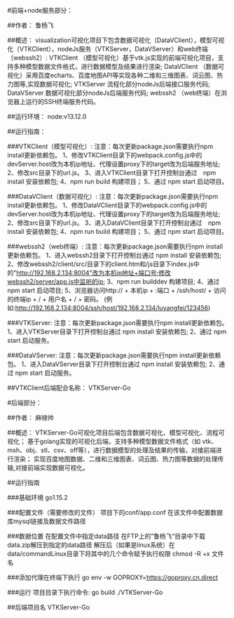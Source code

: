 #前端+node服务部分：

##作者：
    鲁杨飞
    
##概述：
    visualization可视化项目下包含数据可视化（DataVClient），模型可视化（VTKClient），nodeJs服务（VTKServer，DataVServer）和web终端（webssh2）:
    VTKClient （模型可视化）基于vtk.js实现的前端可视化项目，支持多种模型数据文件格式，进行数据模型及结果进行渲染;
    DataVClient （数据可视化）采用百度echarts、百度地图API等实现各种二维和三维图表、词云图、热力图等,实现数据可视化;
    VTKServer  流程化部分nodeJs后端接口服务代码;
    DataVServer  数据可视化部分nodeJs后端服务代码;
    webssh2 （web终端）在浏览器上运行的SSH终端服务代码。

##运行环境：
    node:v13.12.0

##运行指南：

###VTKClient（模型可视化）: 
    注意：每次更新package.json需要执行npm install更新依赖包。
    1、修改VTKClient目录下的webpack.config.js中的devServer.host改为本机ip地址、代理设置proxy下的target改为后端服务地址;
    2、修改src目录下的url.js。
    3、进入VTKClient目录下打开控制台通过　npm install 安装依赖包;
    4、npm run build 构建项目；
    5、通过 npm start 启动项目。

###DataVClient（数据可视化）:
    注意：每次更新package.json需要执行npm install更新依赖包。
    1、修改DataVClient目录下的webpack.config.js中的devServer.host改为本机ip地址、代理设置proxy下的target改为后端服务地址;
    2、修改src目录下的url.js。
    3、进入DataVClient目录下打开控制台通过　npm install 安装依赖包;
    4、npm run build 构建项目；
    5、通过 npm start 启动项目。

###webssh2（web终端）:
    注意：每次更新package.json需要执行npm install更新依赖包。
    1、进入webssh2目录下打开控制台通过  npm install 安装依赖包;
    2、修改webssh2/client/src/目录下的client.htm和/js目录下index.js中的"http://192.168.2.134:8004"改为本机ip地址+端口号;修改webssh2/server/app.js中监听的ip;
    3、npm run builddev 构建项目;
    4、通过 npm start 启动项目;
    5、浏览器访问http:// + 本机ip + :端口 + /ssh/host/ + 访问的终端ip + / + 用户名 + / + 密码。
    (例如:http://192.168.2.134:8004/ssh/host/192.168.2.134/luyangfei/123456)

###VTKServer:
    注意：每次更新package.json需要执行npm install更新依赖包。
    1、进入VTKServer目录下打开控制台通过  npm install 安装依赖包;
    2、通过 npm start 启动服务。

###DataVServer:
    注意：每次更新package.json需要执行npm install更新依赖包。
    1、进入DataVServer目录下打开控制台通过  npm install 安装依赖包;
    2、通过 npm start 启动服务。
    
##VTKClient后端配合名称：
    VTKServer-Go

#后端部分：

##作者：
    麻禄帅

##概述：
    VTKServer-Go可视化项目后端包含数据可视化、模型可视化、流程可视化；
    基于golang实现的可视化后端，支持多种模型数据文件格式（如 vtk、msh、obj、stl、csv、off等），进行数据模型的处理及结果的传输，对接前端进行渲染；
    实现百度地图数据、二维和三维图表、词云图、热力图等数据的处理传输,对接前端实现数据可视化。

##运行指南

###基础环境
    go1.15.2
    
###配置文件（需要修改的文件）
    项目下的conf/app.conf
    在该文件中配置数据库mysql链接及数据文件路径

###数据位置
    在配置文件中指定data路径
    在FTP上的”鲁杨飞“目录中下载data.zip解压到指定的data路径
    解压后（如果是linux系统）在data/commandLinux目录下将其中的几个命令赋予执行权限
    chmod -R +x 文件名

###添加代理在终端下执行
    go env -w GOPROXY=https://goproxy.cn,direct

###运行
    项目目录下执行命令:
    go build
    ./VTKServer-Go
    
##后端项目名
    VTKServer-Go
